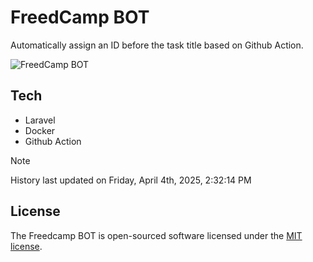 # FreedCamp BOT

Automatically assign an ID before the task title based on Github Action.

![FreedCamp BOT](https://repository-images.githubusercontent.com/737932867/7d34798b-2680-471c-b089-a78a718d3d6a)

## Tech

- Laravel
- Docker
- Github Action

> [!NOTE]  
> History last updated on Friday, April 4th, 2025, 2:32:14 PM

## License

The Freedcamp BOT is open-sourced software licensed under the [MIT license](https://opensource.org/licenses/MIT).
